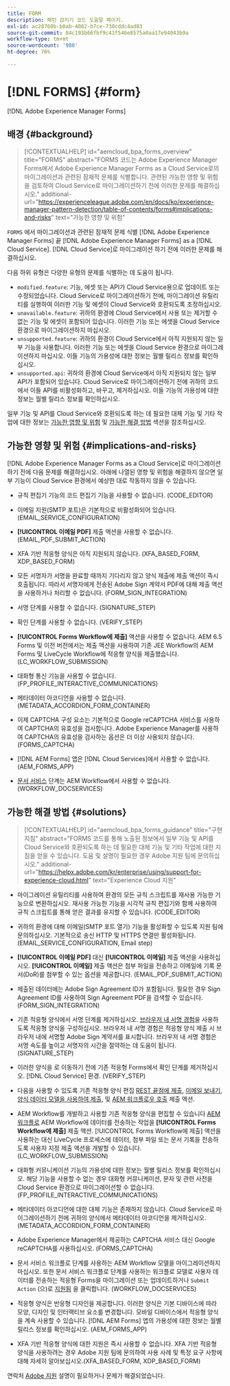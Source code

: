 ```yaml
---
title: FORM
description: 패턴 감지기 코드 도움말 페이지.
exl-id: ac28760b-b0ab-4082-b7ce-730cddc4ad83
source-git-commit: 84c193b66fbf9c41f546e8575a0aa17e94043b9a
workflow-type: tm+mt
source-wordcount: '980'
ht-degree: 76%

---
```


# [!DNL FORMS] {#form}

[!DNL Adobe Experience Manager Forms]

## 배경 {#background}

>[!CONTEXTUALHELP]
>id="aemcloud_bpa_forms_overview"
>title="FORMS"
>abstract="FORMS 코드는 Adobe Experience Manager Forms에서 Adobe Experience Manager Forms as a Cloud Service로의 마이그레이션과 관련된 잠재적 문제를 식별합니다. 관련된 가능한 영향 및 위험을 검토하여 Cloud Service로 마이그레이션하기 전에 이러한 문제를 해결하십시오."
>additional-url="https://experienceleague.adobe.com/en/docs/ko/experience-manager-pattern-detection/table-of-contents/forms#implications-and-risks" text="가능한 영향 및 위험"

`FORMS`  에서 마이그레이션과 관련된 잠재적 문제 식별 [!DNL Adobe Experience Manager Forms] 끝 [!DNL Adobe Experience Manager Forms] as a [!DNL Cloud Service]. [!DNL Cloud Service]로 마이그레이션 하기 전에 이러한 문제를 해결하십시오.

다음 하위 유형은 다양한 유형의 문제를 식별하는 데 도움이 됩니다.

* `modified.feature`: 기능, 에셋 또는 API가 Cloud Service용으로 업데이트 또는 수정되었습니다. Cloud Service로 마이그레이션하기 전에, 마이그레이션 유틸리티를 실행하여 이러한 기능 및 에셋이 Cloud Service와 호환되도록 조정하십시오.
* `unavailable.feature`: 귀하의 환경에 Cloud Service에서 사용 또는 제거할 수 없는 기능 및 에셋이 포함되어 있습니다. 이러한 기능 또는 에셋을 Cloud Service 환경으로 마이그레이션하지 마십시오.
* `unsupported.feature`: 귀하의 환경이 Cloud Service에서 아직 지원되지 않는 일부 기능을 사용합니다. 이러한 기능 또는 에셋을 Cloud Service 환경으로 마이그레이션하지 마십시오. 이들 기능의 가용성에 대한 정보는 월별 릴리스 정보를 확인하십시오.
* `unsupported.api`: 귀하의 환경에 Cloud Service에서 아직 지원되지 않는 일부 API가 포함되어 있습니다. Cloud Service로 마이그레이션하기 전에 귀하의 코드에서 이들 API를 비활성화하고, 바꾸고, 제거하십시오. 이들 기능의 가용성에 대한 정보는 월별 릴리스 정보를 확인하십시오.

일부 기능 및 API를 Cloud Service와 호환되도록 하는 데 필요한 대체 기능 및 기타 작업에 대한 정보는 [가능한 영향 및 위험](#implications-and-risks) 및 [가능한 해결 방법](#solutions) 섹션을 참조하십시오.

## 가능한 영향 및 위험 {#implications-and-risks}

[!DNL Adobe Experience Manager Forms as a Cloud Service]로 마이그레이션 하기 전에 다음 문제를 해결하십시오. 아래에 나열된 영향 및 위험을 해결하지 않으면 일부 기능이 Cloud Service 환경에서 예상한 대로 작동하지 않을 수 있습니다.

* 규칙 편집기 기능의 코드 편집기 기능을 사용할 수 없습니다. (CODE_EDITOR)

* 이메일 지원(SMTP 포트)은 기본적으로 비활성화되어 있습니다. (EMAIL_SERVICE_CONFIGURATION)

* **[!UICONTROL 이메일 PDF]** 제출 액션을 사용할 수 없습니다.(EMAIL_PDF_SUBMIT_ACTION)

* XFA 기반 적응형 양식은 아직 지원되지 않습니다. (XFA_BASED_FORM, XDP_BASED_FORM)

* 모든 서명자가 서명을 완료할 때까지 기다리지 않고 양식 제출에 제출 액션이 즉시 호출됩니다. 따라서 서명자에게 전송된 Adobe Sign 계약서 PDF에 대해 제출 액션을 사용하거나 처리할 수 없습니다. (FORM_SIGN_INTEGRATION)

* 서명 단계를 사용할 수 없습니다. (SIGNATURE_STEP)

* 확인 단계를 사용할 수 없습니다. (VERIFY_STEP)

* **[!UICONTROL Forms Workflow에 제출]** 액션을 사용할 수 없습니다. AEM 6.5 Forms 및 이전 버전에서는 제출 액션을 사용하여 기존 JEE Workflow의 AEM Forms 및 LiveCycle Workflow에 적응형 양식을 제출했습니다. (LC_WORKFLOW_SUBMISSION)

* 대화형 통신 기능을 사용할 수 없습니다. (FP_PROFILE_INTERACTIVE_COMMUNICATIONS)

* 메타데이터 아코디언을 사용할 수 없습니다. (METADATA_ACCORDION_FORM_CONTAINER)

* 이제 CAPTCHA 구성 요소는 기본적으로 Google reCAPTCHA 서비스를 사용하여 CAPTCHA의 유효성을 검사합니다. Adobe Experience Manager를 사용하여 CAPTCHA의 유효성을 검사하는 옵션은 더 이상 사용되지 않습니다. (FORMS_CAPTCHA)

* [!DNL AEM Forms] 앱은 [!DNL Cloud Services]에서 사용할 수 없습니다. (AEM_FORMS_APP)

* [문서 서비스](https://experienceleague.adobe.com/en/docs/experience-manager-65/content/forms/install-aem-forms/osgi-installation/install-configure-document-services#deployment-topology) 단계는 AEM Workflow에서 사용할 수 없습니다. (WORKFLOW_DOCSERVICES)

## 가능한 해결 방법 {#solutions}

>[!CONTEXTUALHELP]
>id="aemcloud_bpa_forms_guidance"
>title="구현 지침"
>abstract="FORMS 코드를 통해 노출된 정보에서 일부 기능 및 API를 Cloud Service와 호환되도록 하는 데 필요한 대체 기능 및 기타 작업에 대한 지침을 얻을 수 있습니다. 도움 및 설명이 필요한 경우 Adobe 지원 팀에 문의하십시오."
>additional-url="https://helpx.adobe.com/kr/enterprise/using/support-for-experience-cloud.html" text="Experience Cloud 지원"

* 마이그레이션 유틸리티를 사용하여 환경의 모든 규칙 스크립트를 재사용 가능한 기능으로 변환하십시오. 재사용 가능한 기능을 시각적 규칙 편집기와 함께 사용하여 규칙 스크립트를 통해 얻은 결과를 유지할 수 있습니다. (CODE_EDITOR)

* 귀하의 환경에 대해 이메일(SMTP 포트 열기) 기능을 활성화할 수 있도록 지원 팀에 문의하십시오. 기본적으로 송신 HTTP 및 HTTPS 연결만 활성화됩니다. (EMAIL_SERVICE_CONFIGURATION, Email step)

* **[!UICONTROL 이메일 PDF]** 대신 **[!UICONTROL 이메일]** 제출 액션을 사용하십시오. **[!UICONTROL 이메일]** 제출 액션은 첨부 파일을 전송하고 이메일에 기록 문서(DoR)를 첨부할 수 있는 옵션을 제공합니다. (EMAIL_PDF_SUBMIT_ACTION)

* 제출된 데이터에는 Adobe Sign Agreement ID가 포함됩니다. 필요한 경우 Sign Agreement ID를 사용하여 Sign Agreement PDF을 검색할 수 있습니다. (FORM_SIGN_INTEGRATION)

* 기존 적응형 양식에서 서명 단계를 제거하십시오. [브라우저 내 서명 경험](https://blog.developer.adobe.com/using-adobe-sign-to-e-sign-an-adaptive-form-heres-the-best-way-to-do-it-dc3e15f9b684)을 사용하도록 적응형 양식을 구성하십시오. 브라우저 내 서명 경험은 적응형 양식 제출 시 브라우저 내에 서명할 Adobe Sign 계약서를 표시합니다. 브라우저 내 서명 경험은 서명 속도를 높이고 서명자의 시간을 절약하는 데 도움이 됩니다. (SIGNATURE_STEP)

* 이러한 양식을 로 이동하기 전에 기존 적응형 Forms에서 확인 단계를 제거하십시오. [!DNL Cloud Service] 환경. (VERIFY_STEP)

* 다음을 사용할 수 있도록 기존 적응형 양식 편집 [REST 끝점에 제출](https://experienceleague.adobe.com/en/docs/experience-manager-cloud-service/content/forms/adaptive-forms-authoring/authoring-adaptive-forms-foundation-components/configure-submit-actions-and-metadata-submission/configuring-submit-actions#submit-to-rest-endpoint), [이메일 보내기](https://experienceleague.adobe.com/en/docs/experience-manager-cloud-service/content/forms/adaptive-forms-authoring/authoring-adaptive-forms-foundation-components/configure-submit-actions-and-metadata-submission/configuring-submit-actions#send-email), [양식 데이터 모델을 사용하여 제출](https://experienceleague.adobe.com/en/docs/experience-manager-cloud-service/content/forms/adaptive-forms-authoring/authoring-adaptive-forms-foundation-components/configure-submit-actions-and-metadata-submission/configuring-submit-actions#submit-using-form-data-model), 및 [AEM 워크플로우 호출](https://experienceleague.adobe.com/en/docs/experience-manager-cloud-service/content/forms/adaptive-forms-authoring/authoring-adaptive-forms-foundation-components/configure-submit-actions-and-metadata-submission/configuring-submit-actions#invoke-an-aem-workflow) 제출 액션.

* AEM Workflow를 개발하고 사용할 기존 적응형 양식을 편집할 수 있습니다 [AEM 워크플로](https://experienceleague.adobe.com/en/docs/experience-manager-cloud-service/content/forms/adaptive-forms-authoring/authoring-adaptive-forms-foundation-components/configure-submit-actions-and-metadata-submission/configuring-submit-actions#invoke-an-aem-workflow) AEM Workflow에 데이터를 전송하는 작업을 **[!UICONTROL Forms Workflow에 제출]** 제출 액션. [!UICONTROL Forms Workflow에 제출] 액션을 사용하는 대신 LiveCycle 프로세스에 데이터, 첨부 파일 또는 문서 기록을 전송하도록 사용자 지정 제출 액션을 개발할 수 있습니다. (LC_WORKFLOW_SUBMISSION)

* 대화형 커뮤니케이션 기능의 가용성에 대한 정보는 월별 릴리스 정보를 확인하십시오. 해당 기능을 사용할 수 없는 경우 대화형 커뮤니케이션, 문자 및 관련 사전을 Cloud Service 환경으로 마이그레이션할 수 없습니다. (FP_PROFILE_INTERACTIVE_COMMUNICATIONS)

* 메타데이터 아코디언에 대한 대체 기능은 존재하지 않습니다. Cloud Service로 마이그레이션하기 전에 귀하의 양식에서 메타데이터 아코디언을 제거하십시오.(METADATA_ACCORDION_FORM_CONTAINER)

* Adobe Experience Manager에서 제공하는 CAPTCHA 서비스 대신 Google reCAPTCHA를 사용하십시오. (FORMS_CAPTCHA)

* 문서 서비스 워크플로 단계를 사용하는 AEM Workflow 모델을 마이그레이션하지 마십시오. 또한 문서 서비스 워크플로 단계를 사용하는 워크플로 모델로 사용자 데이터를 전송하는 적응형 Forms을 마이그레이션 또는 업데이트하거나 `Submit Action` (으)로 [지원됨](https://experienceleague.adobe.com/en/docs/experience-manager-cloud-service/content/forms/adaptive-forms-authoring/authoring-adaptive-forms-foundation-components/configure-submit-actions-and-metadata-submission/configuring-submit-actions) 을 클릭합니다. (WORKFLOW_DOCSERVICES)

* 적응형 양식은 반응형 디자인을 제공합니다. 이러한 양식은 기본 디바이스에 따라 모양, 디자인 및 인터랙티브 요소를 변경합니다. 모바일 디바이스에서 적응형 양식을 계속 사용할 수 있습니다. [!DNL AEM Forms] 앱의 가용성에 대한 정보는 월별 릴리스 정보를 확인하십시오. (AEM_FORMS_APP)

* XFA 기반 적응형 양식에 대한 지원은 즉시 사용할 수 없습니다. XFA 기반 적응형 양식을 사용하려는 경우 Adobe 지원 팀에 문의하여 사용 사례 및 특정 요구 사항에 대해 자세히 알아보십시오.(XFA_BASED_FORM, XDP_BASED_FORM)

연락처 [Adobe 지원](https://helpx.adobe.com/kr/enterprise/using/support-for-experience-cloud.html) 설명이 필요하거나 문제가 해결되었습니다.
